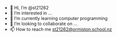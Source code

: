- 👋 Hi, I’m @st21262
- 👀 I’m interested in ...
- 🌱 I’m currently learning computer programming
- 💞️ I’m looking to collaborate on ...
- 📫 How to reach me st21262@ormiston.school.nz

<!---
st21262/st21262 is a ✨ special ✨ repository because its `README.md` (this file) appears on your GitHub profile.
You can click the Preview link to take a look at your changes.
--->
